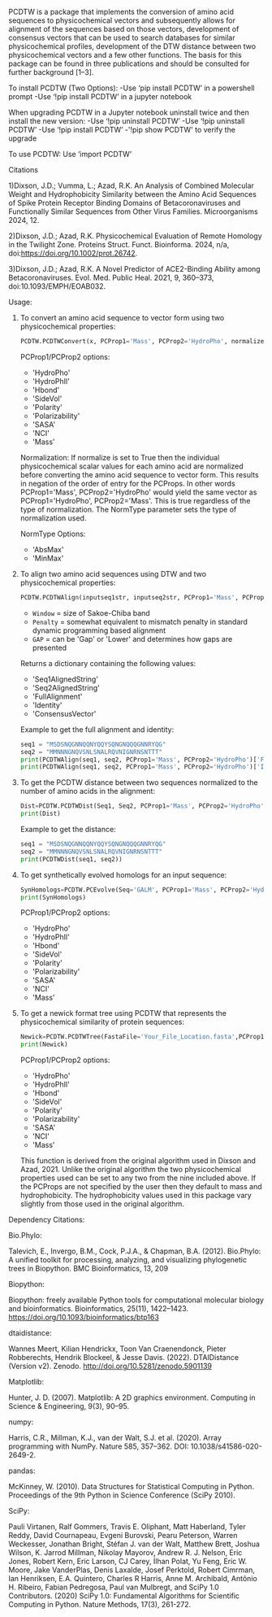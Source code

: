 PCDTW is a package that implements the conversion of amino acid sequences to physicochemical vectors and subsequently allows for alignment of the sequences based on those vectors, development of consensus vectors that can be used to search databases for similar physicochemical profiles, development of the DTW distance between two physicochemical vectors and a few other functions.  The basis for this package can be found in three publications and should be consulted for further background [1–3].

To install PCDTW (Two Options):
	-Use ‘pip install PCDTW’ in a powershell prompt
	-Use ‘!pip install PCDTW’ in a jupyter notebook

When upgrading PCDTW in a Jupyter notebook uninstall twice and then install the new version:
	-Use ‘!pip uninstall PCDTW’
	-Use ‘!pip uninstall PCDTW’
	-Use ‘!pip install PCDTW’
	-'!pip show PCDTW' to verify the upgrade


To use PCDTW:
Use ‘import PCDTW’


Citations

1)Dixson, J.D.; Vumma, L.; Azad, R.K. An Analysis of Combined Molecular Weight and Hydrophobicity Similarity between the Amino Acid Sequences of Spike Protein Receptor Binding Domains of Betacoronaviruses and Functionally Similar Sequences from Other Virus Families. Microorganisms 2024, 12.

2)Dixson, J.D.; Azad, R.K. Physicochemical Evaluation of Remote Homology in the Twilight Zone. Proteins Struct. Funct. Bioinforma. 2024, n/a, doi:https://doi.org/10.1002/prot.26742.

3)Dixson, J.D.; Azad, R.K. A Novel Predictor of ACE2-Binding Ability among Betacoronaviruses. Evol. Med. Public Heal. 2021, 9, 360–373, doi:10.1093/EMPH/EOAB032.

Usage:

1) To convert an amino acid sequence to vector form using two physicochemical properties:

    ```python
    PCDTW.PCDTWConvert(x, PCProp1='Mass', PCProp2='HydroPho', normalize=True, NormType='AbsMax')
    ```
    PCProp1/PCProp2 options:
    - 'HydroPho'
    - 'HydroPhIl'
    - 'Hbond'
    - 'SideVol'
    - 'Polarity'
    - 'Polarizability'
    - 'SASA'
    - 'NCI'
    - 'Mass'

    Normalization: If normalize is set to True then the individual physicochemical scalar values for each amino acid are normalized before converting the amino acid sequence to vector form. This results in negation of the order of entry for the PCProps. In other words PCProp1='Mass', PCProp2='HydroPho' would yield the same vector as PCProp1='HydroPho', PCProp2='Mass'. This is true regardless of the type of normalization. The NormType parameter sets the type of normalization used.

    NormType Options:
    - 'AbsMax'
    - 'MinMax'

2) To align two amino acid sequences using DTW and two physicochemical properties:

    ```python
    PCDTW.PCDTWAlign(inputseq1str, inputseq2str, PCProp1='Mass', PCProp2='HydroPho', Penalty=0, Window=3, GAP="Gap")
    ```
    - `Window` = size of Sakoe-Chiba band
    - `Penalty` = somewhat equivalent to mismatch penalty in standard dynamic programming based alignment
    - `GAP` = can be 'Gap' or 'Lower' and determines how gaps are presented

    Returns a dictionary containing the following values:
    - 'Seq1AlignedString'
    - 'Seq2AlignedString'
    - 'FullAlignment'
    - 'Identity'
    - 'ConsensusVector'

    Example to get the full alignment and identity:

    ```python
    seq1 = "MSDSNQGNNQQNYQQYSQNGNQQQGNNRYQG"
    seq2 = "MMNNNGNQVSNLSNALRQVNIGNRNSNTTT"
    print(PCDTWAlign(seq1, seq2, PCProp1='Mass', PCProp2='HydroPho')['FullAlignment'])
    print(PCDTWAlign(seq1, seq2, PCProp1='Mass', PCProp2='HydroPho')['Identity'])
    ```

3) To get the PCDTW distance between two sequences normalized to the number of amino acids in the alignment:

    ```python
    Dist=PCDTW.PCDTWDist(Seq1, Seq2, PCProp1='Mass', PCProp2='HydroPho')
    print(Dist)
    ```

    Example to get the distance:

    ```python
    seq1 = "MSDSNQGNNQQNYQQYSQNGNQQQGNNRYQG"
    seq2 = "MMNNNGNQVSNLSNALRQVNIGNRNSNTTT"
    print(PCDTWDist(seq1, seq2))
    ```

4) To get synthetically evolved homologs for an input sequence:

    ```python
    SynHomologs=PCDTW.PCEvolve(Seq='GALM', PCProp1='Mass', PCProp2='HydroPho', BaseName='ProtX')
    print(SynHomologs)
    ```

    PCProp1/PCProp2 options:
    - 'HydroPho'
    - 'HydroPhIl'
    - 'Hbond'
    - 'SideVol'
    - 'Polarity'
    - 'Polarizability'
    - 'SASA'
    - 'NCI'
    - 'Mass'

5) To get a newick format tree using PCDTW that represents the physicochemical similarity of protein sequences:

    ```python
    Newick=PCDTW.PCDTWTree(FastaFile='Your_File_Location.fasta',PCProp1='Mass', PCProp2='HydroPho')
    print(Newick)
    ```

    PCProp1/PCProp2 options:
    - 'HydroPho'
    - 'HydroPhIl'
    - 'Hbond'
    - 'SideVol'
    - 'Polarity'
    - 'Polarizability'
    - 'SASA'
    - 'NCI'
    - 'Mass'

    This function is derived from the original algorithm used in Dixson and Azad, 2021. Unlike the original algorithm the two physicochemical properties used can be set to any two from the nine included above. If the PCProps are not specified by the user then they default to mass and hydrophobicity. The hydrophobicity values used in this package vary slightly from those used in the original algorithm.


Dependency Citations:

Bio.Phylo:

Talevich, E., Invergo, B.M., Cock, P.J.A., & Chapman, B.A. (2012).
Bio.Phylo: A unified toolkit for processing, analyzing, and visualizing phylogenetic trees in Biopython.
BMC Bioinformatics, 13, 209

Biopython:

Biopython: freely available Python tools for computational molecular biology and bioinformatics. Bioinformatics, 25(11), 1422–1423.
https://doi.org/10.1093/bioinformatics/btp163

dtaidistance:

Wannes Meert, Kilian Hendrickx, Toon Van Craenendonck, Pieter Robberechts, Hendrik Blockeel, & Jesse Davis. (2022). DTAIDistance (Version v2). Zenodo. http://doi.org/10.5281/zenodo.5901139

Matplotlib:

Hunter, J. D. (2007). Matplotlib: A 2D graphics environment. Computing in Science & Engineering, 9(3), 90–95.

numpy:

Harris, C.R., Millman, K.J., van der Walt, S.J. et al. (2020). Array programming with NumPy. Nature 585, 357–362. DOI: 10.1038/s41586-020-2649-2.

pandas:

McKinney, W. (2010). Data Structures for Statistical Computing in Python. Proceedings of the 9th Python in Science Conference (SciPy 2010).

SciPy:

Pauli Virtanen, Ralf Gommers, Travis E. Oliphant, Matt Haberland, Tyler Reddy, David Cournapeau, Evgeni Burovski, Pearu Peterson, Warren Weckesser, Jonathan Bright, Stéfan J. van der Walt, Matthew Brett, Joshua Wilson, K. Jarrod Millman, Nikolay Mayorov, Andrew R. J. Nelson, Eric Jones, Robert Kern, Eric Larson, CJ Carey, İlhan Polat, Yu Feng, Eric W. Moore, Jake VanderPlas, Denis Laxalde, Josef Perktold, Robert Cimrman, Ian Henriksen, E.A. Quintero, Charles R Harris, Anne M. Archibald, Antônio H. Ribeiro, Fabian Pedregosa, Paul van Mulbregt, and SciPy 1.0 Contributors. (2020) SciPy 1.0: Fundamental Algorithms for Scientific Computing in Python. Nature Methods, 17(3), 261-272.


